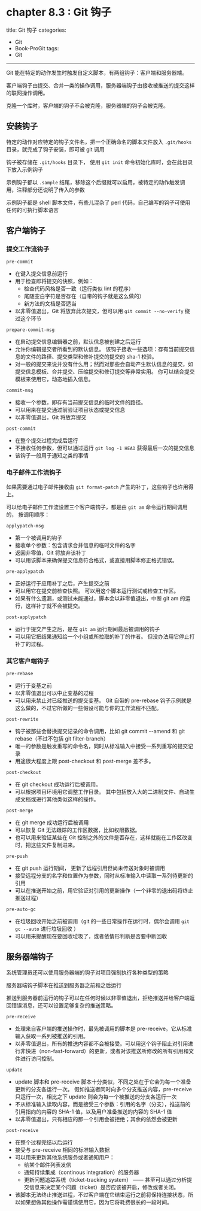 # chapter 8.3 : Git 钩子

title: Git 钩子
categories:
  - Git
  - Book-ProGit
tags:
  - Git

---

Git 能在特定的动作发生时触发自定义脚本，有两组钩子：客户端和服务器端。

客户端钩子由提交、合并一类的操作调用，服务器端钩子由接收被推送的提交这样的联网操作调用。

<!--more-->

克隆一个库时，客户端的钩子不会被克隆，服务器端的钩子会被克隆。

## 安装钩子

特定的动作对应特定的钩子文件名，把一个正确命名的脚本文件放入 `.git/hooks` 目录，就完成了钩子安装，即可被 git 调用

钩子被存储在 `.git/hooks` 目录下， 使用 `git init` 命令初始化库时，会在此目录下放入示例钩子

示例钩子都以 `.sample` 结尾，移除这个后缀就可以启用，被特定的动作触发调用，注释部分还说明了传入的参数

示例钩子都是 shell 脚本文件，有些儿混杂了 perl 代码，自己编写的钩子可使用任何的可执行脚本语言

## 客户端钩子

### 提交工作流钩子

`pre-commit`

* 在键入提交信息前运行
* 用于检查即将提交的快照，例如：
    * 检查代码风格是否一致（运行类似 lint 的程序）
    * 尾随空白字符是否存在（自带的钩子就是这么做的）
    * 新方法的文档是否适当
* 以非零值退出，Git 将放弃此次提交，但可以用 `git commit --no-verify` 绕过这个环节 

`prepare-commit-msg`

* 在启动提交信息编辑器之前，默认信息被创建之后运行
* 允许你编辑提交者所看到的默认信息。 该钩子接收一些选项：存有当前提交信息的文件的路径、提交类型和修补提交的提交的 sha-1 校验。
* 对一般的提交来说并没有什么用；然而对那些会自动产生默认信息的提交，如提交信息模板、合并提交、压缩提交和修订提交等非常实用。 你可以结合提交模板来使用它，动态地插入信息。

`commit-msg`

* 接收一个参数，即存有当前提交信息的临时文件的路径。
* 可以用来在提交通过前验证项目状态或提交信息
* 以非零值退出，Git 将放弃提交

`post-commit`

* 在整个提交过程完成后运行
* 不接收任何参数，但可以通过运行 `git log -1 HEAD` 获得最后一次的提交信息
* 该钩子一般用于通知之类的事情

### 电子邮件工作流钩子

如果需要通过电子邮件接收由 `git format-patch` 产生的补丁，这些钩子也许用得上。

可以给电子邮件工作流设置三个客户端钩子，都是由 `git am` 命令运行期间调用的， 按调用顺序：

`applypatch-msg`

* 第一个被调用的钩子
* 接收单个参数：包含请求合并信息的临时文件的名字
* 返回非零值，Git 将放弃该补丁
* 可以用该脚本来确保提交信息符合格式，或直接用脚本修正格式错误。

`pre-applypatch`

* 正好运行于应用补丁之后，产生提交之前
* 可以用它在提交前检查快照。 可以用这个脚本运行测试或检查工作区。 
* 如果有什么遗漏，或测试未能通过，脚本会以非零值退出，中断 git am 的运行，这样补丁就不会被提交。

`post-applypatch`

* 运行于提交产生之后，是在 `git am` 运行期间最后被调用的钩子
* 可以用它把结果通知给一个小组或所拉取的补丁的作者。 但没办法用它停止打补丁的过程。

### 其它客户端钩子

`pre-rebase`

* 运行于变基之前
* 以非零值退出可以中止变基的过程
* 可以用来禁止对已经推送的提交变基。 Git 自带的 pre-rebase 钩子示例就是这么做的，不过它所做的一些假设可能与你的工作流程不匹配。

`post-rewrite`

* 钩子被那些会替换提交记录的命令调用，比如 git commit --amend 和 git rebase（不过不包括 git filter-branch）
* 唯一的参数是触发重写的命令名，同时从标准输入中接受一系列重写的提交记录
* 用途很大程度上跟 post-checkout 和 post-merge 差不多。

`post-checkout`

* 在 git checkout 成功运行后被调用。
* 可以根据项目环境用它调整工作目录。 其中包括放入大的二进制文件、自动生成文档或进行其他类似这样的操作。

`post-merge`

* 在 git merge 成功运行后被调用
* 可以恢复 Git 无法跟踪的工作区数据，比如权限数据。
* 也可以用来验证某些在 Git 控制之外的文件是否存在，这样就能在工作区改变时，把这些文件复制进来。

`pre-push`

* 在 git push 运行期间， 更新了远程引用但尚未传送对象时被调用
* 接受远程分支的名字和位置作为参数，同时从标准输入中读取一系列待更新的引用
* 可以在推送开始之前，用它验证对引用的更新操作（一个非零的退出码将终止推送过程）

`pre-auto-gc`

* 在垃圾回收开始之前被调用（git 的一些日常操作在运行时，偶尔会调用 `git gc --auto` 进行垃圾回收 ）
* 可以用来提醒现在要回收垃圾了，或者依情形判断是否要中断回收

## 服务器端钩子

系统管理员还可以使用服务器端的钩子对项目强制执行各种类型的策略

服务器端钩子脚本在推送到服务器之前和之后运行

推送到服务器前运行的钩子可以在任何时候以非零值退出，拒绝推送并给客户端返回错误消息，还可以设置足够复杂的推送策略。

`pre-receive`

* 处理来自客户端的推送操作时，最先被调用的脚本是 pre-receive。它从标准输入获取一系列被推送的引用。
* 以非零值退出，所有的推送内容都不会被接受。可以用这个钩子阻止对引用进行非快进（non-fast-forward）的更新，或者对该推送所修改的所有引用和文件进行访问控制。

`update`

* update 脚本和 pre-receive 脚本十分类似，不同之处在于它会为每一个准备更新的分支各运行一次。 假如推送者同时向多个分支推送内容，pre-receive 只运行一次，相比之下 update 则会为每一个被推送的分支各运行一次
* 不从标准输入读取内容，而是接受三个参数：引用的名字（分支），推送前的引用指向的内容的 SHA-1 值，以及用户准备推送的内容的 SHA-1 值
* 以非零值退出，只有相应的那一个引用会被拒绝；其余的依然会被更新

`post-receive`

* 在整个过程完结以后运行
* 接受与 pre-receive 相同的标准输入数据
* 可以用来更新其他系统服务或者通知用户：
    * 给某个邮件列表发信
    * 通知持续集成（continous integration）的服务器
    * 更新问题追踪系统（ticket-tracking system） —— 甚至可以通过分析提交信息来决定某个问题（ticket）是否应该被开启，修改或者关闭。
* 该脚本无法终止推送进程，不过客户端在它结束运行之前将保持连接状态，所以如果想做其他操作需谨慎使用它，因为它将耗费很长的一段时间。



